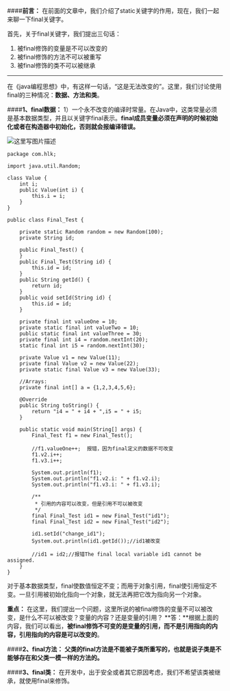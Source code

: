 ####**前言：**
在前面的文章中，我们介绍了static关键字的作用，现在，我们一起来聊一下final关键字。

首先，关于final关键字，我们提出三句话：

 1. 被final修饰的变量是不可以改变的
 2. 被final修饰的方法不可以被重写
 3. 被final修饰的类不可以被继承

----------

在《java编程思想》中，有这样一句话，“这是无法改变的”。这里，我们讨论使用final的三种情况：**数据、方法和类**。

####**1、final数据：**
1）一个永不改变的编译时常量。在Java中，这类常量必须是基本数据类型，并且以关键字final表示。**final成员变量必须在声明的时候初始化或者在构造器中初始化，否则就会报编译错误。**

![这里写图片描述](http://img.blog.csdn.net/20170323094303573?watermark/2/text/aHR0cDovL2Jsb2cuY3Nkbi5uZXQvSExLXzExMzU=/font/5a6L5L2T/fontsize/400/fill/I0JBQkFCMA==/dissolve/70/gravity/SouthEast)

```
package com.hlk;

import java.util.Random;

class Value {
	int i;
	public Value(int i) {
		this.i = i;
	}
}

public class Final_Test {
	
	private static Random random = new Random(100);
	private String id;
	
	public Final_Test() {
	}
	public Final_Test(String id) {
		this.id = id;
	}
	public String getId() {
		return id;
	}
	public void setId(String id) {
		this.id = id;
	}
	
	private final int valueOne = 10;
	private static final int valueTwo = 10;
	public static final int valueThree = 30;
	private final int i4 = random.nextInt(20);
	static final int i5 = random.nextInt(30);
	
	private Value v1 = new Value(11);
	private final Value v2 = new Value(22);
	private static final Value v3 = new Value(33);
	
	//Arrays:
	private final int[] a = {1,2,3,4,5,6};
	
	@Override
	public String toString() {
		return "i4 = " + i4 + ",i5 = " + i5;
	}
	
	public static void main(String[] args) {
		Final_Test f1 = new Final_Test();
		
		//f1.valueOne++;  报错，因为final定义的数据不可改变
		f1.v2.i++;
		f1.v3.i++;
		
		System.out.println(f1);
		System.out.println("f1.v2.i: " + f1.v2.i);
		System.out.println("f1.v3.i: " + f1.v3.i);
		
		/**
		 * 引用的内容可以改变，但是引用不可以被改变
		 */
		final Final_Test id1 = new Final_Test("id1");
		final Final_Test id2 = new Final_Test("id2");
		
		id1.setId("change_id1");
		System.out.println(id1.getId());//id1被改变
		
		//id1 = id2;//报错The final local variable id1 cannot be assigned.
	}
}
```

对于基本数据类型，final使数值恒定不变；而用于对象引用，final使引用恒定不变。一旦引用被初始化指向一个对象，就无法再把它改为指向另一个对象。


**重点：**
在这里，我们提出一个问题，这里所说的被final修饰的变量不可以被改变，是什么不可以被改变？变量的内容？还是变量的引用？
**答：**根据上面的内容，我们可以看出，**被final修饰不可变的是变量的引用，而不是引用指向的内容，引用指向的内容是可以改变的**。


####**2、final方法：**
**父类的final方法是不能被子类所重写的，也就是说子类是不能够存在和父类一模一样的方法的。**


####**3、final类：**
在开发中，出于安全或者其它原因考虑，我们不希望该类被继承，就使用final来修饰。





